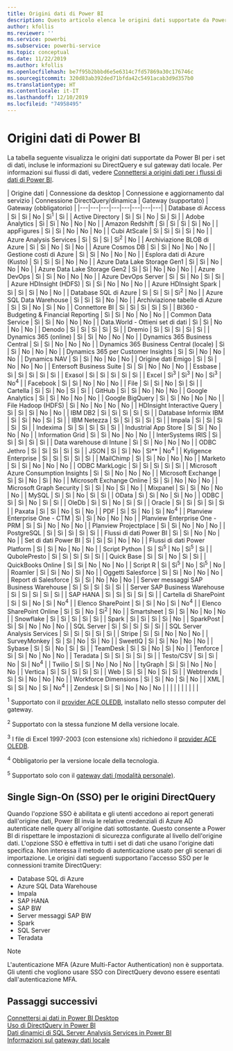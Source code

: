 ```yaml
---
title: Origini dati di Power BI
description: Questo articolo elenca le origini dati supportate da Power BI, incluse le informazioni su DirectQuery e sul gateway dati locale.
author: kfollis
ms.reviewer: ''
ms.service: powerbi
ms.subservice: powerbi-service
ms.topic: conceptual
ms.date: 11/22/2019
ms.author: kfollis
ms.openlocfilehash: be7f95b2bbbd6e5e6314c7fd57869a30c176746c
ms.sourcegitcommit: 320d83ab392ded71bfda42c5491acab3d9d357b0
ms.translationtype: HT
ms.contentlocale: it-IT
ms.lasthandoff: 12/10/2019
ms.locfileid: "74958495"
---
```

# <a name="power-bi-data-sources"></a>Origini dati di Power BI

La tabella seguente visualizza le origini dati supportate da Power BI per i set di dati, incluse le informazioni su DirectQuery e sul gateway dati locale. Per informazioni sui flussi di dati, vedere [Connettersi a origini dati per i flussi di dati di Power BI](service-dataflows-data-sources.md).

| Origine dati | Connessione da desktop | Connessione e aggiornamento dal servizio | Connessione DirectQuery/dinamica | Gateway (supportato) | Gateway (obbligatorio) |
|---|---|---|---|---|---|---|---|
| Database di Access | Sì | Sì | No | Sì<sup>1</sup> | Sì |
| Active Directory | Sì | Sì | No | Sì | Sì |
| Adobe Analytics | Sì | Sì | No | No | No |
| Amazon Redshift | Sì | Sì | Sì | Sì | No |
| appFigures | Sì | Sì | No | No | No |
| Cubi AtScale | Sì | Sì | Sì | Sì | No |
| Azure Analysis Services | Sì | Sì | Sì | Sì<sup>2</sup> | No |
| Archiviazione BLOB di Azure | Sì | Sì | No | Sì | No |
| Azure Cosmos DB | Sì | Sì | No | No | No |
| Gestione costi di Azure | Sì | Sì | No | No | No |
| Esplora dati di Azure (Kusto) | Sì | Sì | Sì | No | No |
| Azure Data Lake Storage Gen1 | Sì | Sì | No | No | No |
| Azure Data Lake Storage Gen2 | Sì | Sì | No | No | No |
| Azure DevOps | Sì | Sì | No | No | No |
| Azure DevOps Server | Sì | Sì | No | Sì | Sì |
| Azure HDInsight (HDFS) | Sì | Sì | No | No | No |
| Azure HDInsight Spark | Sì | Sì | Sì | No | No |
| Database SQL di Azure | Sì | Sì | Sì | Sì<sup>2</sup> | No |
| Azure SQL Data Warehouse | Sì | Sì | Sì | No | No |
| Archiviazione tabelle di Azure | Sì | Sì | No | Sì | No |
| Connettore BI | Sì | Sì | Sì | Sì | Sì |
| BI360 - Budgeting & Financial Reporting | Sì | Sì | No | No | No |
| Common Data Service | Sì | Sì | No | No | No |
| Data.World - Ottieni set di dati | Sì | Sì | No | No | No |
| Denodo | Sì | Sì | Sì | Sì | Sì |
| Dremio | Sì | Sì | Sì | Sì | Sì |
| Dynamics 365 (online) | Sì | Sì | No | No | No |
| Dynamics 365 Business Central | Sì | Sì | No | No | No |
| Dynamics 365 Business Central (locale) | Sì | Sì | No | No | No |
| Dynamics 365 per Customer Insights | Sì | Sì | No | No | No |
| Dynamics NAV | Sì | Sì | No | No | No |
| Origine dati Emigo | Sì | Sì | No | No | No |
| Entersoft Business Suite | Sì | Sì | No | No | No |
| Essbase | Sì | Sì | Sì | Sì | Sì |
| Exasol | Sì | Sì | Sì | Sì | Sì |
| Excel | Sì<sup>3</sup> | Sì<sup>3</sup> | No | Sì<sup>3</sup> | No<sup>4</sup> |
| Facebook | Sì | Sì | No | No | No |
| File | Sì | Sì | No | Sì | Sì |
| Cartella | Sì | Sì | No | Sì | Sì |
| GitHub | Sì | Sì | No | No | No |
| Google Analytics | Sì | Sì | No | No | No |
| Google BigQuery | Sì | Sì | No | No | No |
| File Hadoop (HDFS) | Sì | No | No | No | No |
| HDInsight Interactive Query | Sì | Sì | Sì | No | No |
| IBM DB2 | Sì | Sì | Sì | Sì | Sì |
| Database Informix IBM | Sì | Sì | No | Sì | Sì |
| IBM Netezza | Sì | Sì | Sì | Sì | Sì |
| Impala | Sì | Sì | Sì | Sì | Sì |
| Indexima | Sì | Sì | Sì | Sì | Sì |
| Industrial App Store | Sì | Sì | No | No | No |
| Information Grid | Sì | Sì | No | No | No |
| InterSystems IRIS | Sì | Sì | Sì | Sì | Sì |
| Data warehouse di Intune | Sì | Sì | No | No | No |
| ODBC Jethro | Sì | Sì | Sì | Sì | Sì |
| JSON | Sì | Sì | No | Sì** | No<sup>4</sup> |
| Kyligence Enterprise | Sì | Sì | Sì | Sì | Sì |
| MailChimp | Sì | Sì | No | No | No |
| Marketo | Sì | Sì | No | No | No |
| ODBC MarkLogic | Sì | Sì | Sì | Sì | Sì |
| Microsoft Azure Consumption Insights | Sì | Sì | No | No | No |
| Microsoft Exchange | Sì | Sì | No | Sì | No |
| Microsoft Exchange Online | Sì | Sì | No | No | No |
| Microsoft Graph Security | Sì | Sì | No | Sì | No |
| Mixpanel | Sì | Sì | No | No | No |
| MySQL | Sì | Sì | No | Sì | Sì |
| OData | Sì | Sì | No | Sì | No |
| ODBC | Sì | Sì | No | Sì | Sì |
| OleDb | Sì | Sì | No | Sì | Sì |
| Oracle | Sì | Sì | Sì | Sì | Sì |
| Paxata | Sì | Sì | No | Sì | No |
| PDF | Sì | Sì | No | Sì | No<sup>4</sup> |
| Planview Enterprise One - CTM | Sì | Sì | No | No | No |
| Planview Enterprise One - PRM | Sì | Sì | No | No | No |
| Planview Projectplace | Sì | Sì | No | No | No |
| PostgreSQL | Sì | Sì | Sì | Sì | Sì |
| Flussi di dati Power BI | Sì | Sì | No | No | No |
| Set di dati Power BI | Sì | Sì | Sì | No | No |
| Flussi di dati Power Platform | Sì | Sì | No | No | No |
| Script Python | Sì | Sì<sup>5</sup> | No | Sì<sup>5</sup> | Sì |
| QubolePresto | Sì | Sì | Sì | Sì | Sì |
| Quick Base | Sì | Sì | No | Sì | Sì |
| QuickBooks Online | Sì | Sì | No | No | No |
| Script R | Sì | Sì<sup>5</sup> | No | Sì<sup>5</sup> | No |
| Roamler | Sì | Sì | No | Sì | No |
| Oggetti Salesforce | Sì | Sì | No | No | No |
| Report di Salesforce | Sì | Sì | No | No | No |
| Server messaggi SAP Business Warehouse | Sì | Sì | Sì | Sì | Sì |
| Server SAP Business Warehouse | Sì | Sì | Sì | Sì | Sì |
| SAP HANA | Sì | Sì | Sì | Sì | Sì |
| Cartella di SharePoint | Sì | Sì | No | Sì | No<sup>4</sup> |
| Elenco SharePoint | Sì | Sì | No | Sì | No<sup>4</sup> |
| Elenco SharePoint Online | Sì | Sì | No | Sì<sup>2</sup> | No |
| Smartsheet | Sì | Sì | No | No | No |
| Snowflake | Sì | Sì | Sì | Sì | Sì |
| Spark | Sì | Sì | Sì | Sì | No |
| SparkPost | Sì | Sì | No | No | No |
| SQL Server | Sì | Sì | Sì | Sì | Sì |
| SQL Server Analysis Services | Sì | Sì | Sì | Sì | Sì |
| Stripe | Sì | Sì | No | No | No |
| SurveyMonkey | Sì | Sì | No | Sì | No |
| SweetIQ | Sì | Sì | No | No | No |
| Sybase | Sì | Sì | No | Sì | Sì |
| TeamDesk | Sì | Sì | No | Sì | No |
| Tenforce | Sì | Sì | No | No | No |
| Teradata | Sì | Sì | Sì | Sì | Sì |
| Testo/CSV | Sì | Sì | No | Sì | No<sup>4</sup> |
| Twilio | Sì | Sì | No | No | No |
| tyGraph | Sì | Sì | No | No | No |
| Vertica | Sì | Sì | Sì | Sì | Sì |
| Web | Sì | Sì | No | Sì | Sì |
| Webtrends | Sì | Sì | No | No | No |
| Workforce Dimensions | Sì | Sì | No | Sì | No |
| XML | Sì | Sì | No | Sì | No<sup>4</sup> |
| Zendesk | Sì | Sì | No | No | No |
| | | | | | | | |

<sup>1</sup> Supportato con il [provider ACE OLEDB](https://www.microsoft.com/download/details.aspx?id=54920), installato nello stesso computer del gateway.

<sup>2</sup> Supportato con la stessa funzione M della versione locale.

<sup>3</sup> I file di Excel 1997-2003 (con estensione xls) richiedono il [provider ACE OLEDB](https://www.microsoft.com/download/details.aspx?id=54920).

<sup>4</sup> Obbligatorio per la versione locale della tecnologia.

<sup>5</sup> Supportato solo con il [gateway dati (modalità personale)](service-gateway-personal-mode.md).

## <a name="single-sign-on-sso-for-directquery-sources"></a>Single Sign-On (SSO) per le origini DirectQuery

Quando l'opzione SSO è abilitata e gli utenti accedono ai report generati dall'origine dati, Power BI invia le relative credenziali di Azure AD autenticate nelle query all'origine dati sottostante. Questo consente a Power BI di rispettare le impostazioni di sicurezza configurate al livello dell'origine dati.
L'opzione SSO è effettiva in tutti i set di dati che usano l'origine dati specifica. Non interessa il metodo di autenticazione usato per gli scenari di importazione. Le origini dati seguenti supportano l'accesso SSO per le connessioni tramite DirectQuery:

- Database SQL di Azure
- Azure SQL Data Warehouse
- Impala
- SAP HANA
- SAP BW
- Server messaggi SAP BW
- Spark
- SQL Server
- Teradata

> [!Note]
> L'autenticazione MFA (Azure Multi-Factor Authentication) non è supportata. Gli utenti che vogliono usare SSO con DirectQuery devono essere esentati dall'autenticazione MFA.

## <a name="next-steps"></a>Passaggi successivi

[Connettersi ai dati in Power BI Desktop](desktop-quickstart-connect-to-data.md)  
[Uso di DirectQuery in Power BI](desktop-directquery-about.md)  
[Dati dinamici di SQL Server Analysis Services in Power BI](sql-server-analysis-services-tabular-data.md)  
[Informazioni sul gateway dati locale](service-gateway-onprem.md)  
